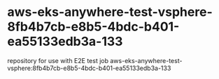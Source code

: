 # aws-eks-anywhere-test-vsphere-8fb4b7cb-e8b5-4bdc-b401-ea55133edb3a-133
repository for use with E2E test job aws-eks-anywhere-test-vsphere:8fb4b7cb-e8b5-4bdc-b401-ea55133edb3a-133

